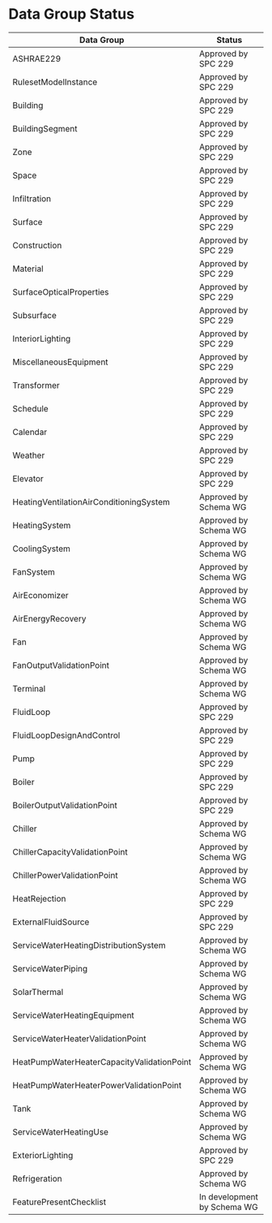 # Data Group Status


| Data Group                                   | Status
|----------------------------------------------|---------------
| ASHRAE229                                    | Approved by SPC 229
| RulesetModelInstance                         | Approved by SPC 229
| Building                                     | Approved by SPC 229
| BuildingSegment                              | Approved by SPC 229
| Zone                                         | Approved by SPC 229
| Space                                        | Approved by SPC 229
| Infiltration                                 | Approved by SPC 229
| Surface                                      | Approved by SPC 229
| Construction                                 | Approved by SPC 229
| Material                                     | Approved by SPC 229
| SurfaceOpticalProperties                     | Approved by SPC 229
| Subsurface                                   | Approved by SPC 229
| InteriorLighting                             | Approved by SPC 229
| MiscellaneousEquipment                       | Approved by SPC 229
| Transformer                                  | Approved by SPC 229
| Schedule                                     | Approved by SPC 229
| Calendar                                     | Approved by SPC 229
| Weather                                      | Approved by SPC 229
| Elevator                                     | Approved by SPC 229
| HeatingVentilationAirConditioningSystem      | Approved by Schema WG
| HeatingSystem                                | Approved by Schema WG
| CoolingSystem                                | Approved by Schema WG
| FanSystem                                    | Approved by Schema WG
| AirEconomizer                                | Approved by Schema WG
| AirEnergyRecovery                            | Approved by Schema WG
| Fan                                          | Approved by Schema WG
| FanOutputValidationPoint                     | Approved by Schema WG
| Terminal                                     | Approved by Schema WG
| FluidLoop                                    | Approved by SPC 229
| FluidLoopDesignAndControl                    | Approved by SPC 229
| Pump                                         | Approved by SPC 229
| Boiler                                       | Approved by SPC 229
| BoilerOutputValidationPoint                  | Approved by SPC 229
| Chiller                                      | Approved by Schema WG
| ChillerCapacityValidationPoint               | Approved by Schema WG
| ChillerPowerValidationPoint                  | Approved by Schema WG
| HeatRejection                                | Approved by SPC 229
| ExternalFluidSource                          | Approved by SPC 229
| ServiceWaterHeatingDistributionSystem        | Approved by Schema WG
| ServiceWaterPiping                           | Approved by Schema WG
| SolarThermal                                 | Approved by Schema WG
| ServiceWaterHeatingEquipment                 | Approved by Schema WG
| ServiceWaterHeaterValidationPoint            | Approved by Schema WG
| HeatPumpWaterHeaterCapacityValidationPoint   | Approved by Schema WG
| HeatPumpWaterHeaterPowerValidationPoint      | Approved by Schema WG
| Tank                                         | Approved by Schema WG
| ServiceWaterHeatingUse                       | Approved by Schema WG
| ExteriorLighting                             | Approved by SPC 229
| Refrigeration                                | Approved by Schema WG
| FeaturePresentChecklist                      | In development by Schema WG

